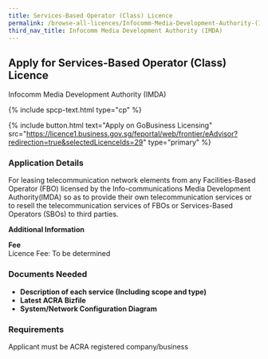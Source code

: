 ```yaml
---
title: Services-Based Operator (Class) Licence
permalink: /browse-all-licences/Infocomm-Media-Development-Authority-(IMDA)/Services-Based-Operator-(Class)-Licence
third_nav_title: Infocomm Media Development Authority (IMDA)
---
```


## Apply for Services-Based Operator (Class) Licence

Infocomm Media Development Authority (IMDA)

{% include spcp-text.html type="cp" %}

{% include button.html text="Apply on GoBusiness Licensing" src="https://licence1.business.gov.sg/feportal/web/frontier/eAdvisor?redirection=true&selectedLicenceIds=29" type="primary" %}

<H3>Application Details</H3>

<p>For leasing telecommunication network elements from any Facilities-Based Operator (FBO) licensed by the Info-communications Media Development Authority(IMDA) so as to provide their own telecommunication services or to resell the telecommunication services of FBOs or Services-Based Operators (SBOs) to third parties.</p>

<strong>Additional Information</strong>

<p><strong>Fee</strong><br />Licence Fee: To be determined</p>

<H3>Documents Needed</H3>

<ul>
 <li><strong>Description of each service (Including scope and type)</strong></li>
 <li><strong>Latest ACRA Bizfile</strong></li>
 <li><strong>System/Network Configuration Diagram</strong></li>
 </ul>

<H3>Requirements</H3>

Applicant must be ACRA registered company/business

